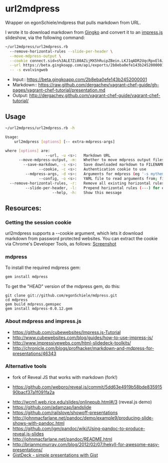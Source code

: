 url2mdpress
===========

Wrapper on egonSchiele/mdpress that pulls markdown from URL.

I wrote it to download markdown from [Gingko](http://www.gingkoapp.com/) and
convert it to an [impress.js](https://github.com/bartaz/impress.js) slideshow, via the following command:

```bash
~/url2mdpress/url2mdpress.rb 
  --remove-horizontal-rules --slide-per-header \
  --move-mdpress-output \
  --cookie connect.sid=s%3ALE7Zi80AZijMX5hRuipZBein.LKJ1qADR2UqcRpxEl6JXRCgU8UqSGEYnlkFl4aP%2Fj0U \
  --url https://beta.gingkoapp.com/api/exports/2b8eba0efe143b2452000001.txt \
  -- -s evolvingweb
```
* Input:: https://beta.gingkoapp.com/2b8eba0efe143b2452000001
* Markdown:: https://raw.github.com/dergachev/vagrant-chef-guide/gh-pages/vagrant-chef-tutorial/presentation.md
* Output: http://dergachev.github.com/vagrant-chef-guide/vagrant-chef-tutorial/

## Usage

```bash
~/url2mdpress/url2mdpress.rb -h

Usage:
	url2mdpress [options] [-- extra-mdpress-args]

where [options] are:
                  --url, -u <s>:   Markdown URL
      --move-mdpress-output, -m:   Whether to move mdpress output files (index.html, css/, js/) to the current folder
        --save-markdown, -s <s>:   Save downloaded markdown to FILENAME in the current folder. (Default: presentation.md)
               --cookie, -c <s>:   Authentication cookie to use
         --mdpress-args, -d <s>:   Arguments for mdpress (eg '-s mytheme'), merged with [-- extra-mdpress-args]. (Default: -v)
               --config, -o <s>:   YAML file to read arguments from; file values override arguments. (Default: url2mdpress.yml)
  --remove-horizontal-rules, -r:   Remove all existing horizontal rules (---) in the markdown.
         --slide-per-header, -l:   Prepend horizontal rules (---) for each header (## Slide Title).
                     --help, -h:   Show this message
```

## Resources:

### Getting the session cookie

url2mdpress supports a --cookie argument, which lets it download markdown from
password protected websites.  You can extract the cookie via Chrome's Developer
Tools, as follows: [Screenshot](http://dl-web.dropbox.com/u/29440342/screenshots/XAIGKG-2013.2.27-14.47.png)

### mdpress

To install the required mdpress gem:

```bash
gem install mdpress
```

To get the "HEAD" version of the mdpress gem, do this:

```
git clone git://github.com/egonSchiele/mdpress.git
cd mdpress
gem build mdpress.gemspec
gem install mdpress-0.0.12.gem
```

### About mdpress and impress.js

* https://github.com/cubewebsites/Impress.js-Tutorial
* http://www.cubewebsites.com/blog/guides/how-to-use-impress-js/
* http://www.impressivewebs.com/html-slidedeck-toolkits/
* http://chronicle.com/blogs/profhacker/markdown-and-mdpress-for-presentations/46343

### Alternative tools

* fork of Reveal JS that works with markdown (fork!)
 - https://github.com/webpro/reveal.js/commit/5dd63e4919b58bde83591590bacf37a1f091fa2a
* http://wcm1.web.rice.edu/slides/onlinepub.html#/3 (reveal.js demo)
* https://github.com/adamzap/landslide
* https://github.com/railslove/showoff-presentations
* http://johnmacfarlane.net/pandoc/demo/example9/producing-slide-shows-with-pandoc.html
* https://github.com/jgm/pandoc/wiki/Using-pandoc-to-produce-reveal.js-slides
* http://johnmacfarlane.net/pandoc/README.html
* http://brianmcmurray.com/blog/2012/02/07/hekyll-for-awesome-easy-presentations/
* [GistDeck - simple presentations with Gist](https://gistdeck.herokuapp.com/)
